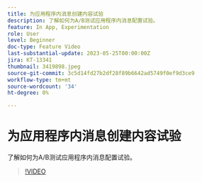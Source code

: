 ```yaml
---
title: 为应用程序内消息创建内容试验
description: 了解如何为A/B测试应用程序内消息配置试验。
feature: In App, Experimentation
role: User
level: Beginner
doc-type: Feature Video
last-substantial-update: 2023-05-25T00:00:00Z
jira: KT-13341
thumbnail: 3419898.jpeg
source-git-commit: 3c5d14fd27b2df28f89b6642ad5749f0ef9d3ce9
workflow-type: tm+mt
source-wordcount: '34'
ht-degree: 0%

---
```



# 为应用程序内消息创建内容试验

了解如何为A/B测试应用程序内消息配置试验。

>[!VIDEO](https://video.tv.adobe.com/v/3419898/?learn=on)
